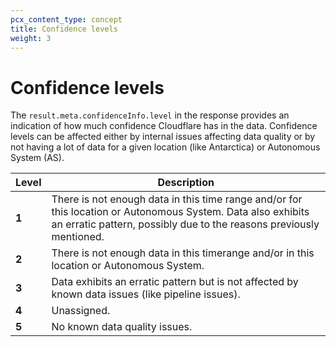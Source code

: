 ```yaml
---
pcx_content_type: concept
title: Confidence levels
weight: 3
---
```


# Confidence levels

The `result.meta.confidenceInfo.level` in the response provides an indication of how much confidence Cloudflare has in the data. Confidence levels can be affected either by internal issues affecting data quality or by not having a lot of data for a given location (like Antarctica) or Autonomous System (AS).


| Level | Description |
| ---- | ---- |
| **1** | There is not enough data in this time range and/or for this location or Autonomous System. Data also exhibits an erratic pattern, possibly due to the reasons previously mentioned.  |
| **2** | There is not enough data in this timerange and/or in this location or Autonomous System. |
| **3** | Data exhibits an erratic pattern but is not affected by known data issues (like pipeline issues). |
| **4** | Unassigned. |
| **5** | No known data quality issues. |


